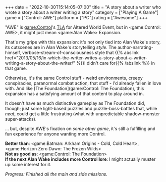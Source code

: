 +++
date = "2022-10-30T15:14:05-07:00"
title = "A story about a writer who wrote a story about a writer writing a story"
category = ["Playing A Game"]
game = ["Control: AWE"]
platform = ["PC"]
rating = ["Awesome"]
+++

"AWE" is <game:Control>'s <a href="https://en.wikipedia.org/wiki/Three-letter_acronym">TLA</a> for Altered World Event, but in <game:Control: AWE>, it might just mean <game:Alan Wake> Expansion.

That's my gripe with this expansion: it's not only tied into Alan Wake's story, its cutscenes are in Alan Wake's storytelling <i>style</i>.  The author-narrating-himself, verbose-stream-of-consciousness style that {{% abslink href="2013/05/16/in-which-the-writer-writes-a-story-about-a-writer-writing-a-story-about-the-writer/" %}}I didn't care for{{% /abslink %}} in that game.

Otherwise, it's the same Control stuff - weird environments, creepy conspiracies, paranormal combat action, that stuff - I'd already fallen in love with.  And like [The Foundation](game:Control: The Foundation), this expansion has a satisfying amount of that content to play around in.

It doesn't have as much distinctive gameplay as The Foundation did, though; just some light-based puzzles and puzzle-boss-battles that, while <i>neat</i>, could get a little frustrating (what with unpredictable shadow-monster super-attacks).

... but, despite AWE's fixation on <i>some other game</i>, it's still a fulfilling and fun experience for anyone wanting more Control.

<b>Better than</b>: <game:Batman: Arkham Origins - Cold, Cold Heart>, <game:Horizon Zero Dawn: The Frozen Wilds>  
<b>Not as good as</b>: <game:Control: The Foundation>  
<b>If the next Alan Wake includes more Control lore</b>: I might actually muster up some interest for it.

<i>Progress: Finished all the main and side missions.</i>
